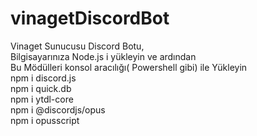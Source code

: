 # vinagetDiscordBot
Vinaget Sunucusu  Discord Botu,
<br>
Bilgisayarınıza Node.js i yükleyin ve ardından 
<br>
Bu Mödülleri konsol aracılığı( Powershell gibi)  ile Yükleyin 
<br>
npm i discord.js
<br>
npm i quick.db
<br>
npm i ytdl-core
<br>
npm i @discordjs/opus
<br>
npm i opusscript
